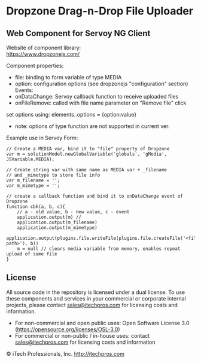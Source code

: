 # Dropzone Drag-n-Drop File Uploader
## Web Component for Servoy NG Client


Website of component library:  
https://www.dropzonejs.com/



Component properties:
- file: binding to form variable of type MEDIA
- option: configuration options (see dropzonejs "configuration" section)
Events:
- onDataChange: Servoy callback function to receive uploaded files
- onFileRemove: called with file name parameter on "Remove file" click


set options using:
elements.<uploader>.options = {option:value}
 - note: options of type function are not supported in current ver.


Example use in Servoy Form:
```
// Create a MEDIA var, bind it to "file" property of Dropzone
var m = solutionModel.newGlobalVariable('globals', 'gMedia', JSVariable.MEDIA);

// Create string var with same name as MEDIA var + _filename
// and _mimetype to store file info
var m_filename = '';
var m_mimetype = '';

// create a callback function and bind it to onDataChange event of Dropzone
function cbk(a, b, c){
    // a - old value, b - new value, c - event
    application.output(m) // 
    application.output(m_filename)
    application.output(m_mimetype)
    application.output(plugins.file.writeFile(plugins.file.createFile('<file path>'), b))
    m = null // clears media variable from memory, enables repeat upload of same file
}

```




## License

All source code in the repository is licensed under a dual license.  To use these components and services in your commercial or corporate internal projects, please contact sales@itechpros.com for licensing costs and information.

 * For non-commercial and open public uses: Open Software License 3.0 (https://opensource.org/licenses/OSL-3.0)
 * For commercial or non-public / in-house uses: contact sales@itechpros.com for licensing costs and information

&copy; iTech Professionals, Inc. 
http://itechpros.com
